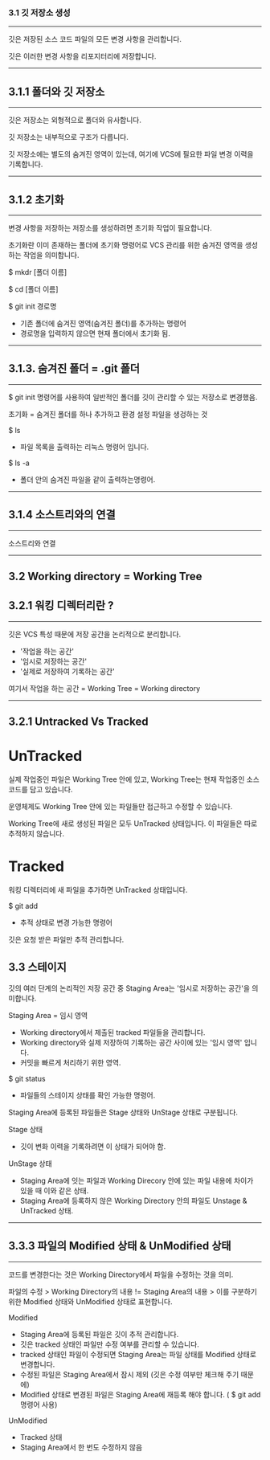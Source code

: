 ### 3.1 깃 저장소 생성

_______________________________________________________________________________________

깃은 저장된 소스 코드 파일의 모든 변경 사항을 관리합니다.

깃은 이러한 변경 사항을 리포지터리에 저장합니다.

_______________________________________________________________________________________

## 3.1.1 폴더와 깃 저장소

_______________________________________________________________________________________

깃은 저장소는 외형적으로 폴더와 유사합니다.

깃 저장소는 내부적으로 구조가 다릅니다.

깃 저장소에는 별도의 숨겨진 영역이 있는데, 여기에 VCS에 필요한 파일 변경 이력을 기록합니다.

_______________________________________________________________________________________

## 3.1.2 초기화

_______________________________________________________________________________________

변경 사항을 저장하는 저장소를 생성하려면 초기화 작업이 필요합니다.

초기화란 이미 존재하는 폴더에 초기화 명령어로 VCS 관리를 위한 숨겨진 영역을 생성하는 작업을 의미합니다.

$ mkdr [폴더 이름]

$ cd [폴더 이름]

$ git init 경로명
- 기존 폴더에 숨겨진 영역(숨겨진 폴더)를 추가하는 명령어
- 경로명을 입력하지 않으면 현재 폴더에서 초기화 됨.
_______________________________________________________________________________________


## 3.1.3. 숨겨진 폴더 = .git 폴더

_______________________________________________________________________________________

$ git init 명령어를 사용하여 일반적인 폴더를 깃이 관리할 수 있는 저장소로 변경했음.

초기화 = 숨겨진 폴더를 하나 추가하고 환경 설정 파일을 생겅하는 것

$ ls
- 파일 목록을 출력하는 리눅스 명령어 입니다.

$ ls -a
- 폴더 안의 숨겨진 파일을 같이 출력하는명령어.

_______________________________________________________________________________________

## 3.1.4 소스트리와의 연결
_______________________________________________________________________________________

소스트리와 연결

_______________________________________________________________________________________

## 3.2 Working directory = Working Tree

## 3.2.1 워킹 디렉터리란 ?

_______________________________________________________________________________________

깃은 VCS 특성 때문에 저장 공간을 논리적으로 분리합니다.
- '작업을 하는 공간'
- '임시로 저장하는 공간'
- '실제로 저장하여 기록하는 공간'

여기서 작업을 하는 공간 = Working Tree = Working directory

_______________________________________________________________________________________

## 3.2.1 Untracked Vs Tracked

# UnTracked

실제 작업중인 파일은 Working Tree 안에 있고, Working Tree는 현재 작업중인 소스 코드를 담고 있습니다.

운영체제도 Working Tree 안에 있는 파일들만 접근하고 수정할 수 있습니다.

Working Tree에 새로 생성된 파일은 모두 UnTracked 상태입니다. 이 파일들은 따로 추적하지 않습니다.

# Tracked

워킹 디렉터리에 새 파일을 추가하면 UnTracked 상태입니다.

$ git add
- 추적 상태로 변경 가능한 명령어

깃은 요청 받은 파일만 추적 관리합니다.

## 3.3 스테이지

깃의 여러 단계의 논리적인 저장 공간 중 Staging Area는 '임시로 저장하는 공간'을 의미합니다.

Staging Area = 임시 영역
- Working directory에서 제출된 tracked 파일들을 관리합니다.
- Working directory와 실제 저장하여 기록하는 공간 사이에 있는 '임시 영역' 입니다.
- 커밋을 빠르게 처리하기 위한 영역.

$ git status
- 파일들의 스테이지 상태를 확인 가능한 명령어.

Staging Area에 등록된 파일들은 Stage 상태와 UnStage 상태로 구분됩니다.

Stage 상태
- 깃이 변화 이력을 기록하려면 이 상태가 되어야 함.

UnStage 상태
- Staging Area에 잇는 파일과 Working Direcory 안에 있는 파일 내용에 차이가 있을 때 이와 같은 상태.
- Staging Area에 등록하지 않은 Working Directory 안의 파일도 Unstage & UnTracked 상태.

_______________________________________________________________________________________

## 3.3.3 파일의 Modified 상태 & UnModified 상태

_______________________________________________________________________________________

코드를 변경한다는 것은 Working Directory에서 파일을 수정하는 것을 의미.

파일의 수정 > Working Directory의 내용 != Staging Area의 내용 > 이를 구분하기 위한 Modified 상태와 UnModified 상태로 표현합니다.

Modified

- Staging Area에 등록된 파일은 깃이 추적 관리합니다.
- 깃은 tracked 상태인 파일만 수정 여부를 관리할 수 있습니다.
- tracked 상태인 파일이 수정되면 Staging Area는 파일 상태를 Modified 상태로 변경합니다.
- 수정된 파일은 Staging Area에서 잠시 제외 (깃은 수정 여부만 체크해 주기 때문에)
- Modified 상태로 변경된 파일은 Staging Area에 재등록 해야 합니다. ( $ git add 명령어 사용)

UnModified
- Tracked 상태
- Staging Area에서 한 번도 수정하지 않음
